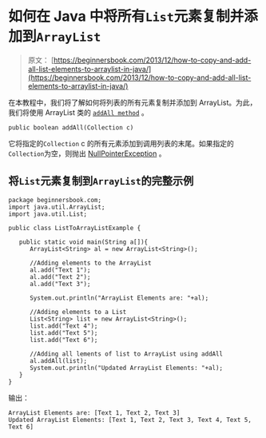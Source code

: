 # 如何在 Java 中将所有`List`元素复制并添加到`ArrayList`

> 原文： [https://beginnersbook.com/2013/12/how-to-copy-and-add-all-list-elements-to-arraylist-in-java/](https://beginnersbook.com/2013/12/how-to-copy-and-add-all-list-elements-to-arraylist-in-java/)

在本教程中，我们将了解如何将列表的所有元素复制并添加到 ArrayList。为此，我们将使用 ArrayList 类的 [`addAll method`](https://docs.oracle.com/javase/7/docs/api/java/util/ArrayList.html#addAll(java.util.Collection)) 。

`public boolean addAll(Collection c)`

它将指定的`Collection` c 的所有元素添加到调用列表的末尾。如果指定的`Collection`为空，则抛出 [NullPointerException](https://docs.oracle.com/javase/7/docs/api/java/lang/NullPointerException.html "class in java.lang") 。

## 将`List`元素复制到`ArrayList`的完整示例

```
package beginnersbook.com;
import java.util.ArrayList;
import java.util.List;

public class ListToArrayListExample {

   public static void main(String a[]){
      ArrayList<String> al = new ArrayList<String>();

      //Adding elements to the ArrayList
      al.add("Text 1");
      al.add("Text 2");
      al.add("Text 3");

      System.out.println("ArrayList Elements are: "+al);

      //Adding elements to a List
      List<String> list = new ArrayList<String>();
      list.add("Text 4");
      list.add("Text 5");
      list.add("Text 6");

      //Adding all lements of list to ArrayList using addAll
      al.addAll(list);
      System.out.println("Updated ArrayList Elements: "+al);
   }
}
```

输出：

```
ArrayList Elements are: [Text 1, Text 2, Text 3]
Updated ArrayList Elements: [Text 1, Text 2, Text 3, Text 4, Text 5, Text 6]
```